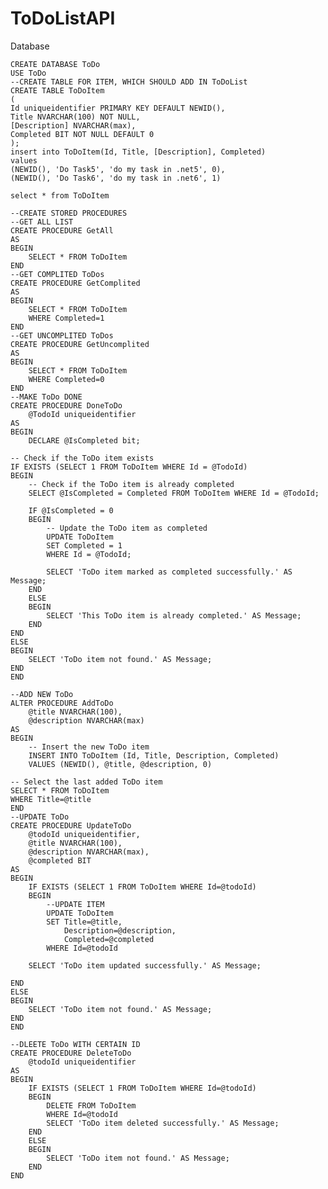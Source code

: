 # ToDoListAPI

Database

    CREATE DATABASE ToDo
    USE ToDo
    --CREATE TABLE FOR ITEM, WHICH SHOULD ADD IN ToDoList
    CREATE TABLE ToDoItem
    (
    Id uniqueidentifier	PRIMARY KEY DEFAULT NEWID(),
    Title NVARCHAR(100) NOT NULL,
    [Description] NVARCHAR(max),
    Completed BIT NOT NULL DEFAULT 0
    );
    insert into ToDoItem(Id, Title, [Description], Completed)
    values
    (NEWID(), 'Do Task5', 'do my task in .net5', 0),
    (NEWID(), 'Do Task6', 'do my task in .net6', 1)
    
    select * from ToDoItem
    
    --CREATE STORED PROCEDURES
    --GET ALL LIST
    CREATE PROCEDURE GetAll
    AS
    BEGIN
    	SELECT * FROM ToDoItem
    END
    --GET COMPLITED ToDos
    CREATE PROCEDURE GetComplited
    AS
    BEGIN
    	SELECT * FROM ToDoItem
    	WHERE Completed=1
    END
    --GET UNCOMPLITED ToDos
    CREATE PROCEDURE GetUncomplited
    AS
    BEGIN
    	SELECT * FROM ToDoItem
    	WHERE Completed=0
    END
    --MAKE ToDo DONE
    CREATE PROCEDURE DoneToDo
        @TodoId uniqueidentifier
    AS
    BEGIN
        DECLARE @IsCompleted bit;

    -- Check if the ToDo item exists
    IF EXISTS (SELECT 1 FROM ToDoItem WHERE Id = @TodoId)
    BEGIN
        -- Check if the ToDo item is already completed
        SELECT @IsCompleted = Completed FROM ToDoItem WHERE Id = @TodoId;

        IF @IsCompleted = 0
        BEGIN
            -- Update the ToDo item as completed
            UPDATE ToDoItem
            SET Completed = 1
            WHERE Id = @TodoId;

            SELECT 'ToDo item marked as completed successfully.' AS Message;
        END
        ELSE
        BEGIN
            SELECT 'This ToDo item is already completed.' AS Message;
        END
    END
    ELSE
    BEGIN
        SELECT 'ToDo item not found.' AS Message;
    END
    END
    
    --ADD NEW ToDo
    ALTER PROCEDURE AddToDo
    	@title NVARCHAR(100),
    	@description NVARCHAR(max)
    AS
    BEGIN
    	-- Insert the new ToDo item
    	INSERT INTO ToDoItem (Id, Title, Description, Completed)
    	VALUES (NEWID(), @title, @description, 0)

	-- Select the last added ToDo item
	SELECT * FROM ToDoItem
	WHERE Title=@title
    END
    --UPDATE ToDo
    CREATE PROCEDURE UpdateToDo
    	@todoId uniqueidentifier,
    	@title NVARCHAR(100),
    	@description NVARCHAR(max),
    	@completed BIT
    AS 
    BEGIN
    	IF EXISTS (SELECT 1 FROM ToDoItem WHERE Id=@todoId)
    	BEGIN
    		--UPDATE ITEM
    		UPDATE ToDoItem
    		SET Title=@title,
    			Description=@description,
    			Completed=@completed
    		WHERE Id=@todoId

		SELECT 'ToDo item updated successfully.' AS Message;

	END
	ELSE
	BEGIN
		SELECT 'ToDo item not found.' AS Message;
	END
    END
    
    --DLEETE ToDo WITH CERTAIN ID
    CREATE PROCEDURE DeleteToDo
    	@todoId uniqueidentifier
    AS
    BEGIN
    	IF EXISTS (SELECT 1 FROM ToDoItem WHERE Id=@todoId)
    	BEGIN
    		DELETE FROM ToDoItem
    		WHERE Id=@todoId
    		SELECT 'ToDo item deleted successfully.' AS Message;
    	END
    	ELSE
    	BEGIN
    		SELECT 'ToDo item not found.' AS Message;
    	END
    END
